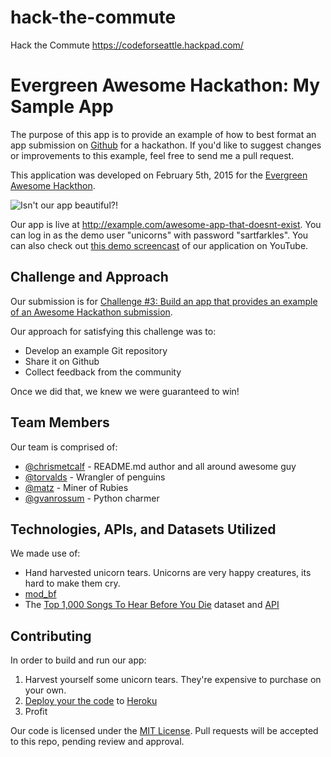 # hack-the-commute
Hack the Commute
https://codeforseattle.hackpad.com/
# Evergreen Awesome Hackathon: My Sample App

The purpose of this app is to provide an example of how to best format an app submission on [Github](http://github.com) for a hackathon. If you'd like to suggest changes or improvements to this example, feel free to send me a pull request.

This application was developed on February 5th, 2015 for the [Evergreen Awesome Hackthon](http://example.com/this-goes-nowhere).

![Isn't our app beautiful?!](screenshot.jpg)

Our app is live at http://example.com/awesome-app-that-doesnt-exist. You can log in as the demo user "unicorns" with password "sartfarkles". You can also check out [this demo screencast](https://www.youtube.com/watch?v=dQw4w9WgXcQ) of our application on YouTube.

## Challenge and Approach

Our submission is for [Challenge #3: Build an app that provides an example of an Awesome Hackathon submission](http://example.com/this-also-goes-nowhere).

Our approach for satisfying this challenge was to:

- Develop an example Git repository
- Share it on Github
- Collect feedback from the community

Once we did that, we knew we were guaranteed to win!

## Team Members

Our team is comprised of:

- [@chrismetcalf](http://github.com/chrismetcalf) - README.md author and all around awesome guy
- [@torvalds](http://github.com/torvalds) - Wrangler of penguins
- [@matz](http://github.com/matz) - Miner of Rubies
- [@gvanrossum](http://github.com/gvanrossum) - Python charmer

## Technologies, APIs, and Datasets Utilized

We made use of:

- Hand harvested unicorn tears. Unicorns are very happy creatures, its hard to make them cry.
- [mod_bf](http://modbf.sourceforge.net/)
- The [Top 1,000 Songs To Hear Before You Die](https://opendata.socrata.com/Fun/Top-1-000-Songs-To-Hear-Before-You-Die/ed74-c6ni) dataset and [API](http://dev.socrata.com/foundry/#/opendata.socrata.com/ed74-c6ni)

## Contributing

In order to build and run our app:

1. Harvest yourself some unicorn tears. They're expensive to purchase on your own.
2. [Deploy your the code](https://github.com/masylum/Brainfuck-on-Rails) to [Heroku](http://heroku.com)
3. Profit

Our code is licensed under the [MIT License](LICENSE.md). Pull requests will be accepted to this repo, pending review and approval.
